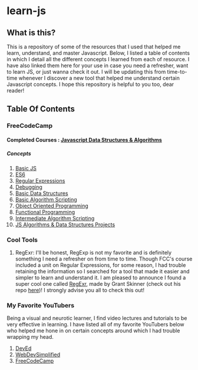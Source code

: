 # learn-js

## What is this?
This is a repository of some of the resources that I used that helped me learn, understand, and master Javascript. Below, I listed a table of contents in which I detail all the different concepts I learned from each of resource. I have also linked them here for your use in case you need a refresher, want to learn JS, or just wanna check it out. I will be updating this from time-to-time whenever I discover a new tool that helped me understand certain Javascript concepts. I hope this repository is helpful to you too, dear reader!

## Table Of Contents
### FreeCodeCamp
#### Completed Courses : [Javascript Data Structures & Algorithms](https://www.freecodecamp.org/learn/javascript-algorithms-and-data-structures/)
##### Concepts
1. [Basic JS](https://www.freecodecamp.org/learn/javascript-algorithms-and-data-structures/#basic-javascript)
2. [ES6](https://www.freecodecamp.org/learn/javascript-algorithms-and-data-structures/#es6)
3. [Regular Expressions](https://www.freecodecamp.org/learn/javascript-algorithms-and-data-structures/#regular-expressions)
4. [Debugging](https://www.freecodecamp.org/learn/javascript-algorithms-and-data-structures/#debugging)
5. [Basic Data Structures](https://www.freecodecamp.org/learn/javascript-algorithms-and-data-structures/#basic-data-structures)
6. [Basic Algorithm Scripting](https://www.freecodecamp.org/learn/javascript-algorithms-and-data-structures/#basic-algorithm-scripting)
7. [Object Oriented Programming](https://www.freecodecamp.org/learn/javascript-algorithms-and-data-structures/#object-oriented-programming)
8. [Functional Programming](https://www.freecodecamp.org/learn/javascript-algorithms-and-data-structures/#functional-programming)
9. [Intermediate Algorithm Scripting](https://www.freecodecamp.org/learn/javascript-algorithms-and-data-structures/#intermediate-algorithm-scripting)
10. [JS Algorithms & Data Structures Projects](https://www.freecodecamp.org/learn/javascript-algorithms-and-data-structures/#javascript-algorithms-and-data-structures-projects)

### Cool Tools
1. RegExr: I'll be honest, RegExp is not my favorite and is definitely something I need a refresher on from time to time. Though FCC's course included a unit on Regular Expressions, for some reason, I had trouble retaining the information so I searched for a tool that made it easier and simpler to learn and understand it. I am pleased to announce I found a super cool one called [RegExr](https://regexr.com/), made by Grant Skinner (check out his repo [here](https://github.com/gskinner/regexr/))! I strongly advise you all to check this out!

### My Favorite YouTubers
Being a visual and neurotic learner, I find video lectures and tutorials to be very effective in learning. I have listed all of my favorite YouTubers below who helped me hone in on certain concepts around which I had trouble wrapping my head.
1. [DevEd](https://www.youtube.com/c/DevEd)  
2. [WebDevSimplified](https://www.youtube.com/c/WebDevSimplified)
3. [FreeCodeCamp](https://www.youtube.com/c/Freecodecamp)




